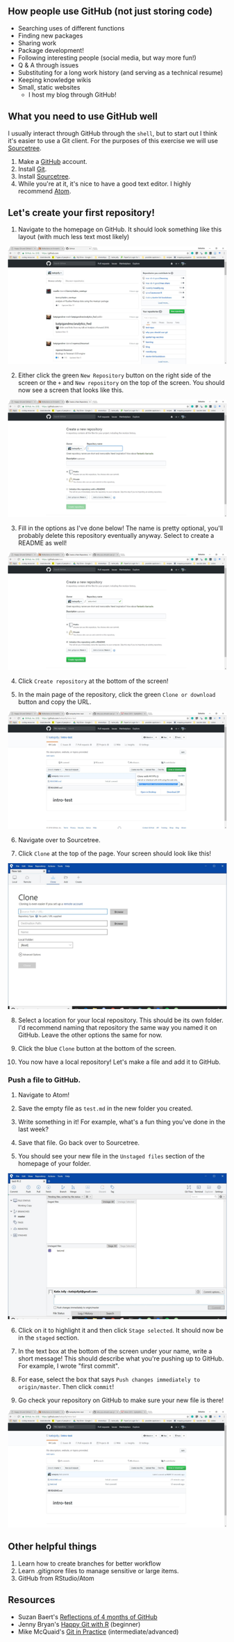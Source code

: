 ## How people use GitHub (not just storing code)

* Searching uses of different functions
* Finding new packages
* Sharing work
* Package development!
* Following interesting people (social media, but way more fun!)
* Q & A through issues
* Substituting for a long work history (and serving as a technical resume)
* Keeping knowledge wikis
* Small, static websites
  * I host my blog through GitHub!

## What you need to use GitHub well

I usually interact through GitHub through the `shell`, but to start out I think it's easier to use a Git client. For the purposes of this exercise we will use [Sourcetree](https://www.sourcetreeapp.com/).

1. Make a [GitHub](https://github.com/) account.
2. Install [Git](https://git-scm.com/).
3. Install [Sourcetree](https://www.sourcetreeapp.com/).
4. While you're at it, it's nice to have a good text editor. I highly recommend [Atom](https://atom.io/).

## Let's create your first repository!

1. Navigate to the homepage on GitHub. It should look something like this layout (with much less text most likely)

![github home screen](images/home-screen.JPG)

2. Either click the green `New Repository` button on the right side of the screen or the `+` and `New repository` on the top of the screen. You should now see a screen that looks like this.

![new repository screen](images/new-repo.JPG)

3. Fill in the options as I've done below! The name is pretty optional, you'll probably delete this repository eventually anyway. Select to create a README as well!

![fill in the boxes](images/fill-in-repo.JPG)

4. Click `Create repository` at the bottom of the screen!

5. In the main page of the repository, click the green `Clone or download` button and copy the URL.

![clone the repository](images/clone.JPG)

6. Navigate over to Sourcetree.

7. Click `Clone` at the top of the page. Your screen should look like this!

![clone in sourcetree](images/clone-source.JPG)

8. Select a location for your local repository. This should be its own folder. I'd recommend naming that repository the same way you named it on GitHub. Leave the other options the same for now.

9. Click the blue `Clone` button at the bottom of the screen.

10. You now have a local repository! Let's make a file and add it to GitHub.

### Push a file to GitHub.

1. Navigate to Atom!

2. Save the empty file as `test.md` in the new folder you created.

3. Write something in it! For example, what's a fun thing you've done in the last week?

4. Save that file. Go back over to Sourcetree.

5. You should see your new file in the `Unstaged files` section of the homepage of your folder.

![unstaged files](images/test-file.JPG)

6. Click on it to highlight it and then click `Stage selected`. It should now be in the `staged` section.

7. In the text box at the bottom of the screen under your name, write a short message! This should describe what you're pushing up to GitHub. For example, I wrote "first commit".

8. For ease, select the box that says `Push changes immediately to origin/master`. Then click `commit`!

9. Go check your repository on GitHub to make sure your new file is there!

![pushed file](images/push.JPG)

## Other helpful things

1. Learn how to create branches for better workflow
2. Learn .gitignore files to manage sensitive or large items.
3. GitHub from RStudio/Atom

## Resources

* Suzan Baert's [Reflections of 4 months of GitHub](https://suzan.rbind.io/2018/03/reflections-4-months-of-github/)
* Jenny Bryan's [Happy Git with R](http://happygitwithr.com/) (beginner)
* Mike McQuaid's [Git in Practice](https://github.com/GitInPractice/GitInPractice#readme) (intermediate/advanced)
